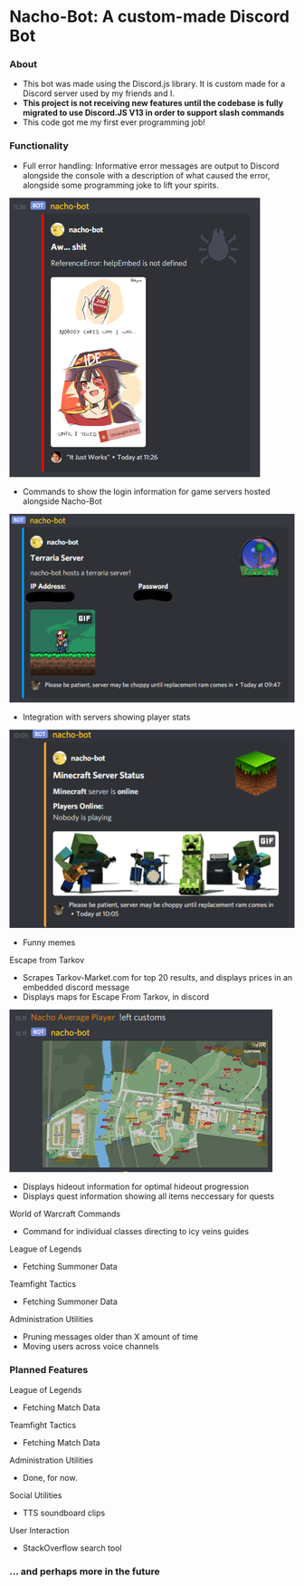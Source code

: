 <h1> Nacho-Bot: A custom-made Discord Bot</h1>
<h3> About </h3>
<p>
<ul>
<li> This bot was made using the Discord.js library. It is custom made for a Discord server used by my friends and I. </li>
 <li>  <strong> This project is not receiving new features until the codebase is fully migrated to use Discord.JS V13 in order to support slash commands </strong></li>
 <li> This code got me my first ever programming job! </li>
</ul>
</p>
<h3> Functionality </h3>
<p>
<ul>
<li> Full error handling: Informative error messages are output to Discord alongside the console with a description of what caused the error, alongside some programming joke to lift your spirits. </li>
 </ul>
 
 
![image](https://github.com/jnchaba/nacho-bot/blob/main/nacho-bot/Docs/error.PNG?raw=true)
 
 
 <ul>
<li> Commands to show the login information for game servers hosted alongside Nacho-Bot </li>
</ul>

![image](https://github.com/jnchaba/nacho-bot/blob/main/nacho-bot/Docs/terraria.png?raw=true)

<ul>
<li> Integration with servers showing player stats </li>
</ul>

![image](https://github.com/jnchaba/nacho-bot/blob/main/nacho-bot/Docs/mcstatus.png?raw=true)

<ul>
<li> Funny memes </li>
</ul>

Escape from Tarkov
<ul>
 <li> Scrapes Tarkov-Market.com for top 20 results, and displays prices in an embedded discord message </li>
<li> Displays maps for Escape From Tarkov, in discord </li>
</ul>

![image](https://github.com/jnchaba/nacho-bot/blob/main/nacho-bot/Docs/nachoeft.png?raw=true)

<ul>
<li> Displays hideout information for optimal hideout progression </li>
<li> Displays quest information showing all items neccessary for quests </li>
</ul>



World of Warcraft Commands
<ul>
 <li> Command for individual classes directing to icy veins guides </li>
</ul>
</p>

League of Legends
<ul>
 <li> Fetching Summoner Data </li>
</ul>
Teamfight Tactics
<ul>
 <li> Fetching Summoner Data </li>
</ul>

Administration Utilities
<ul>
 <li> Pruning messages older than X amount of time </li>
<li> Moving users across voice channels </li>
</ul>
<h3> Planned Features </h3>
<p>
League of Legends
<ul>
 <li> Fetching Match Data </li>
</ul>
Teamfight Tactics
<ul>
 <li> Fetching Match Data </li>
</ul>
Administration Utilities
<ul>
<li> Done, for now. </li>
</ul>
Social Utilities
<ul>
<li> TTS soundboard clips </li>
</ul>
User Interaction
<ul>
<li> StackOverflow search tool </li>
</ul>

<h3>... and perhaps more in the future</h3>
